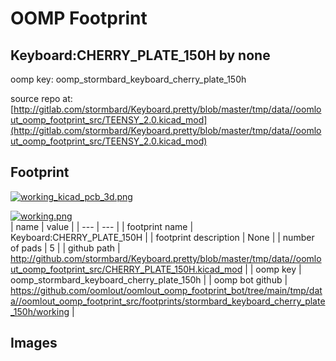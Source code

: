 # OOMP Footprint  
## Keyboard:CHERRY_PLATE_150H  by none  
  
oomp key: oomp_stormbard_keyboard_cherry_plate_150h  
  
source repo at: [http://gitlab.com/stormbard/Keyboard.pretty/blob/master/tmp/data//oomlout_oomp_footprint_src/TEENSY_2.0.kicad_mod](http://gitlab.com/stormbard/Keyboard.pretty/blob/master/tmp/data//oomlout_oomp_footprint_src/TEENSY_2.0.kicad_mod)  
## Footprint  
  
[![working_kicad_pcb_3d.png](working_kicad_pcb_3d_600.png)](working_kicad_pcb_3d.png)  
  
[![working.png](working_600.png)](working.png)  
| name | value | 
| --- | --- | 
| footprint name | Keyboard:CHERRY_PLATE_150H | 
| footprint description | None | 
| number of pads | 5 | 
| github path | http://github.com/stormbard/Keyboard.pretty/blob/master/tmp/data//oomlout_oomp_footprint_src/CHERRY_PLATE_150H.kicad_mod | 
| oomp key | oomp_stormbard_keyboard_cherry_plate_150h | 
| oomp bot github | https://github.com/oomlout/oomlout_oomp_footprint_bot/tree/main/tmp/data//oomlout_oomp_footprint_src/footprints/stormbard_keyboard_cherry_plate_150h/working | 
## Images  
